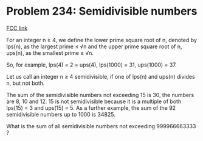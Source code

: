 # Problem 234: Semidivisible numbers

[FCC link](https://www.freecodecamp.org/learn/coding-interview-prep/project-euler/problem-234-semidivisible-numbers)

For an integer n ≥ 4, we define the lower prime square root of n, denoted by
lps(n), as the largest prime ≤ √n and the upper prime square root of n, ups(n),
as the smallest prime ≥ √n.

So, for example, lps(4) = 2 = ups(4), lps(1000) = 31, ups(1000) = 37.

Let us call an integer n ≥ 4 semidivisible, if one of lps(n) and ups(n) divides
n, but not both.

The sum of the semidivisible numbers not exceeding 15 is 30, the numbers are 8,
10 and 12. 15 is not semidivisible because it is a multiple of both lps(15) = 3
and ups(15) = 5. As a further example, the sum of the 92 semidivisible numbers
up to 1000 is 34825.

What is the sum of all semidivisible numbers not exceeding 999966663333 ?
